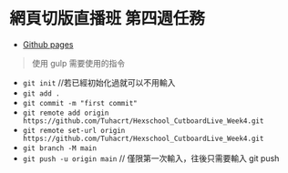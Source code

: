 # 網頁切版直播班 第四週任務

- [Github pages](https://tuhacrt.github.io/Hexschool_CutboardLive_Week4/)

> 使用 gulp 需要使用的指令

- `git init`       //若已經初始化過就可以不用輸入
- `git add .`
- `git commit -m "first commit"`
- `git remote add origin https://github.com/Tuhacrt/Hexschool_CutboardLive_Week4.git`
- `git remote set-url origin https://github.com/Tuhacrt/Hexschool_CutboardLive_Week4.git`
- `git branch -M main`
- `git push -u origin main`      // 僅限第一次輸入，往後只需要輸入 git push